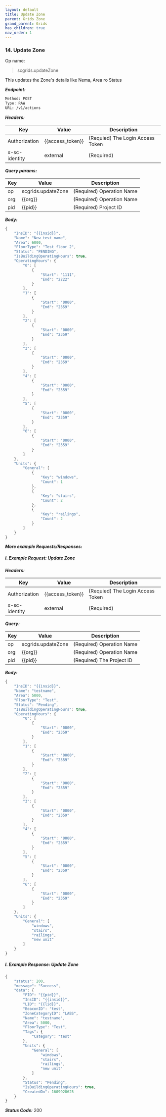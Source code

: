 ```yaml
---
layout: default
title: Update Zone
parent: Grids Zone
grand_parent: Grids
has_children: true
nav_order: 1
---
```



### 14. Update Zone


Op name: 

> scgrids.updateZone

This updates the Zone's details like Nema, Area ro Status


***Endpoint:***

```bash
Method: POST
Type: RAW
URL: /v1/actions
```


***Headers:***

| Key | Value | Description |
| --- | ------|-------------|
| Authorization | {{access_token}} | (Requied) The Login Access Token |
| x-sc-identity | external | (Required) |



***Query params:***

| Key | Value | Description |
| --- | ------|-------------|
| op | scgrids.updateZone | (Required) Operation Name |
| org | {{org}} | (Required) Operation Name |
| pid | {{pid}} | (Required) Project ID |



***Body:***

```js        
{
    "InsID": "{{insid}}",
    "Name": "New test name",
    "Area": 6000,
    "FloorType": "Test floor 2",
    "Status": "PENDING",
    "IsBuildingOperatingHours": true,
    "OperatingHours": {
        "0": [
            {
                "Start": "1111",
                "End": "2222"
            }
        ],
        "1": [
            {
                "Start": "0000",
                "End": "2359"
            }
        ],
        "2": [
            {
                "Start": "0000",
                "End": "2359"
            }
        ],
        "3": [
            {
                "Start": "0000",
                "End": "2359"
            }
        ],
        "4": [
            {
                "Start": "0000",
                "End": "2359"
            }
        ],
        "5": [
            {
                "Start": "0000",
                "End": "2359"
            }
        ],
        "6": [
            {
                "Start": "0000",
                "End": "2359"
            }
        ]
    },
    "Units": {
        "General": [
            {
                "Key": "windows",
                "Count": 1
            },
            {
                "Key": "stairs",
                "Count": 2
            },
            {
                "Key": "railings",
                "Count": 2
            }
        ]
    }
}
```



***More example Requests/Responses:***


##### I. Example Request: Update Zone


***Headers:***

| Key | Value | Description |
| --- | ------|-------------|
| Authorization | {{access_token}} | (Requied) The Login Access Token |
| x-sc-identity | external | (Required) |



***Query:***

| Key | Value | Description |
| --- | ------|-------------|
| op | scgrids.updateZone | (Required) Operation Name |
| org | {{org}} | (Required) Operation Name |
| pid | {{pid}} | (Required) The Project ID |



***Body:***

```js        
{
    "InsID": "{{insid}}",
    "Name": "testname",
    "Area": 5000,
    "FloorType": "Test",
    "Status": "Pending",
    "IsBuildingOperatingHours": true,
    "OperatingHours": {
        "0": [
            {
                "Start": "0000",
                "End": "2359"
            }
        ],
        "1": [
            {
                "Start": "0000",
                "End": "2359"
            }
        ],
        "2": [
            {
                "Start": "0000",
                "End": "2359"
            }
        ],
        "3": [
            {
                "Start": "0000",
                "End": "2359"
            }
        ],
        "4": [
            {
                "Start": "0000",
                "End": "2359"
            }
        ],
        "5": [
            {
                "Start": "0000",
                "End": "2359"
            }
        ],
        "6": [
            {
                "Start": "0000",
                "End": "2359"
            }
        ]
    },
    "Units": {
        "General": [
            "windows",
            "stairs",
            "railings",
            "new unit"
        ]
    }
}
```



##### I. Example Response: Update Zone
```js
{
    "status": 200,
    "message": "Success",
    "data": {
        "PID": "{{pid}}",
        "InsID": "{{insid}}",
        "LID": "{{lid}}",
        "BeaconID": "test",
        "ZoneCategoryID": "LABS",
        "Name": "testname",
        "Area": 5000,
        "FloorType": "Test",
        "Tags": {
            "Category": "test"
        },
        "Units": {
            "General": [
                "windows",
                "stairs",
                "railings",
                "new unit"
            ]
        },
        "Status": "Pending",
        "IsBuildingOperatingHours": true,
        "CreatedOn": 1609928625
    }
}
```


***Status Code:*** 200

<br>